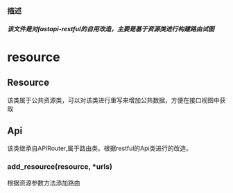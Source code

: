 ### 描述
##### 该文件是对fastapi-restful的自用改造，主要是基于资源类进行构建路由试图

# resource
## Resource
该类属于公共资源类，可以对该类进行重写来增加公共数据，方便在接口视图中获取

## Api
该类继承自APIRouter,属于路由类。根据restful的Api类进行的改造。
### add_resource(resource, *urls)
根据资源参数方法添加路由

